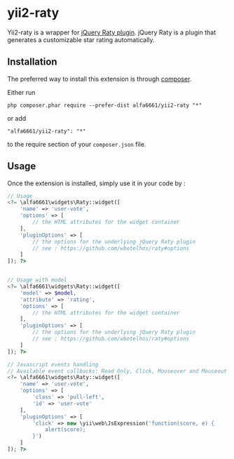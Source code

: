 yii2-raty
====
Yii2-raty is a wrapper for [jQuery Raty plugin](http://wbotelhos.com/raty). jQuery Raty is a plugin that generates a customizable star rating automatically.

Installation
------------

The preferred way to install this extension is through [composer](http://getcomposer.org/download/).

Either run

```
php composer.phar require --prefer-dist alfa6661/yii2-raty "*"
```

or add

```
"alfa6661/yii2-raty": "*"
```

to the require section of your `composer.json` file.


Usage
-----

Once the extension is installed, simply use it in your code by  :

```php
// Usage
<?= \alfa6661\widgets\Raty::widget([
	'name' => 'user-vote',
	'options' => [
		// the HTML attributes for the widget container
	],
	'pluginOptions' => [
		// the options for the underlying jQuery Raty plugin
		// see : https://github.com/wbotelhos/raty#options
	]
]); ?>


// Usage with model
<?= \alfa6661\widgets\Raty::widget([
	'model' => $model,
	'attribute' => 'rating',
	'options' => [
		// the HTML attributes for the widget container
	],
	'pluginOptions' => [
		// the options for the underlying jQuery Raty plugin
		// see : https://github.com/wbotelhos/raty#options
	]
]); ?>

// Javascript events handling
// Available event callbacks: Read Only, Click, Mouseover and Mouseout
<?= \alfa6661\widgets\Raty::widget([
	'name' => 'user-vote',
	'options' => [
		'class' => 'pull-left',
		'id' => 'user-vote'
	],
	'pluginOptions' => [
		'click' => new \yii\web\JsExpression('function(score, e) {
			alert(score);
		}')
	]
]); ?>
```
